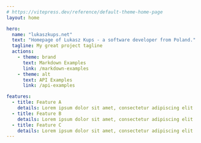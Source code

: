 ```yaml
---
# https://vitepress.dev/reference/default-theme-home-page
layout: home

hero:
  name: "lukaszkups.net"
  text: "Homepage of Lukasz Kups - a software developer from Poland."
  tagline: My great project tagline
  actions:
    - theme: brand
      text: Markdown Examples
      link: /markdown-examples
    - theme: alt
      text: API Examples
      link: /api-examples

features:
  - title: Feature A
    details: Lorem ipsum dolor sit amet, consectetur adipiscing elit
  - title: Feature B
    details: Lorem ipsum dolor sit amet, consectetur adipiscing elit
  - title: Feature C
    details: Lorem ipsum dolor sit amet, consectetur adipiscing elit
---
```


